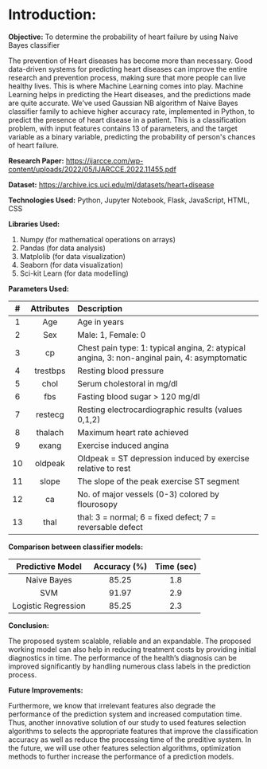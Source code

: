 # Introduction:

**Objective:** To determine the probability of heart failure by using Naive Bayes classifier 

The prevention of Heart diseases has become more than necessary. Good data-driven systems for predicting heart diseases can improve the entire research and prevention process, making sure that more people can live healthy lives. This is where Machine Learning comes into play. Machine Learning helps in predicting the Heart diseases, and the predictions made are quite accurate.
We've used Gaussian NB algorithm of Naive Bayes classifier family to achieve higher accuracy rate, implemented in Python, to predict the presence of heart disease in a patient. This is a classification problem, with input features contains 13 of parameters, and the target variable as a binary variable, predicting the probability of person's chances of heart failure.

**Research Paper:** https://ijarcce.com/wp-content/uploads/2022/05/IJARCCE.2022.11455.pdf

**Dataset:** https://archive.ics.uci.edu/ml/datasets/heart+disease

**Technologies Used:** Python, Jupyter Notebook, Flask, JavaScript, HTML, CSS

**Libraries Used:** 
1. Numpy (for mathematical operations on arrays)
2. Pandas (for data analysis)
3. Matplolib (for data visualization)
4. Seaborn (for data visualization)
5. Sci-kit Learn (for data modelling) 

**Parameters Used:**

| **#**  |  **Attributes** |   **Description**    |
| :--:| :--------: | :--------------------- | 
| 1  |   Age     |    Age in years |
| 2  |  Sex      | Male: 1, Female: 0  |
| 3  |  cp       | Chest pain type: 1: typical angina, 2: atypical angina, 3: non-anginal pain, 4: asymptomatic | 
| 4  |  trestbps | Resting blood pressure  |
| 5  |  chol     | Serum cholestoral in mg/dl |
| 6  |  fbs      | Fasting blood sugar > 120 mg/dl |
| 7  |  restecg  | Resting electrocardiographic results (values 0,1,2) |
| 8  |  thalach  | Maximum heart rate achieved |
| 9  |  exang    | Exercise induced angina |
| 10 |  oldpeak  | Oldpeak = ST depression induced by exercise relative to rest |
| 11 |  slope    | The slope of the peak exercise ST segment |
| 12 |  ca       | No. of major vessels (0-3) colored by flourosopy |
| 13 |  thal     | thal: 3 = normal; 6 = fixed defect; 7 = reversable defect |


**Comparison between classifier models:**

| **Predictive Model** | **Accuracy (%)** | **Time (sec)**  |
| :--:                 |    :--------:    | :---------:      |
| Naive Bayes          | 85.25            | 1.8             |
| SVM                  | 91.97            | 2.9             |
| Logistic Regression  | 85.25            | 2.3             |

**Conclusion:**

The proposed system scalable, reliable and an expandable. The proposed working model can also help in reducing treatment costs by providing initial
diagnostics in time. The performance of the health’s diagnosis can be improved significantly by handling numerous class labels in the prediction process. 

**Future Improvements:**

Furthermore, we know that irrelevant features also degrade the performance of the prediction system and increased computation time. 
Thus, another innovative solution of our study to used features selection algorithms to selects the appropriate features that improve the classification accuracy as well as reduce the processing time of the preditive system.
In the future, we will use other features selection algorithms, optimization methods to further increase the performance of a prediction models.






